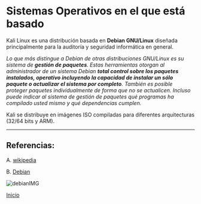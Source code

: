 # Sistemas Operativos en el que está basado
Kali Linux es una distribución basada en **Debian GNU/Linux** diseñada principalmente para la auditoría y seguridad informática en general.
 
_Lo que más distingue a Debian de otras distribuciones GNU/Linux es su sistema de **gestión de paquetes**. Estas herramientas otorgan al administrador de un sistema Debian **total control sobre los paquetes instalados, operativo incluyendo la capacidad de instalar un sólo paquete o actualizar el sistema por completo**. También es posible proteger paquetes individualmente de forma que no se actualicen. Incluso puede indicar al sistema de gestión de paquetes qué programas ha compilado usted mismo y qué dependencias cumplen._


Kali se distribuye en imágenes ISO compiladas para diferentes arquitecturas (32/64 bits y ARM). 

----------------------------------------

## Referencias:
A. [wikipedia](https://es.wikipedia.org/wiki/Kali_Linux)

B. [Debian](https://www.debian.org/releases/stretch/mips/ch01s03.html.es)


![debianIMG](https://www.muycomputer.com/wp-content/uploads/2018/03/Debian_MicrosoftStore.jpg)

[Inicio](https://github.com/estebancr1993/kali-linux/blob/master/README.md)
